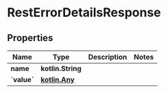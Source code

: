 
# RestErrorDetailsResponse

## Properties
Name | Type | Description | Notes
------------ | ------------- | ------------- | -------------
**name** | **kotlin.String** |  | 
**&#x60;value&#x60;** | [**kotlin.Any**](.md) |  | 



